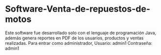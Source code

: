 # Software-Venta-de-repuestos-de-motos
Este software fue desarrollado solo con el lenguaje de programación Java, además genera reportes en PDF de los usuarios, productos y ventas realizadas.
Para entrar como administrador, Usuario: admin1  Contraseña: admin1
